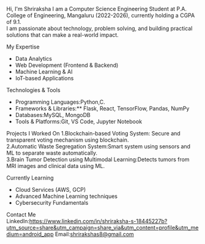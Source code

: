 Hi, I'm Shriraksha
I am a Computer Science Engineering Student at P.A. College of Engineering, Mangaluru (2022-2026), currently holding a CGPA of 9.1.  
I am passionate about technology, problem solving, and building practical solutions that can make a real-world impact.

My Expertise  
- Data Analytics  
- Web Development (Frontend & Backend)    
- Machine Learning & AI  
- IoT-based Applications  

Technologies & Tools  
- Programming Languages:Python,C.
- Frameworks & Libraries:** Flask, React, TensorFlow, Pandas, NumPy  
- Databases:MySQL, MongoDB  
- Tools & Platforms:Git, VS Code, Jupyter Notebook  

Projects I Worked On
1.Blockchain-based Voting System: Secure and transparent voting mechanism using blockchain.  
2.Automatic Waste Segregation System:Smart system using sensors and ML to separate waste automatically.  
3.Brain Tumor Detection using Multimodal Learning:Detects tumors from MRI images and clinical data using ML. 

Currently Learning 
- Cloud Services (AWS, GCP)  
- Advanced Machine Learning techniques  
- Cybersecurity Fundamentals  

Contact Me  
LinkedIn:https://www.linkedin.com/in/shriraksha-s-18445227b?utm_source=share&utm_campaign=share_via&utm_content=profile&utm_medium=android_app
Email:shrirakshas8@gmail.com  
